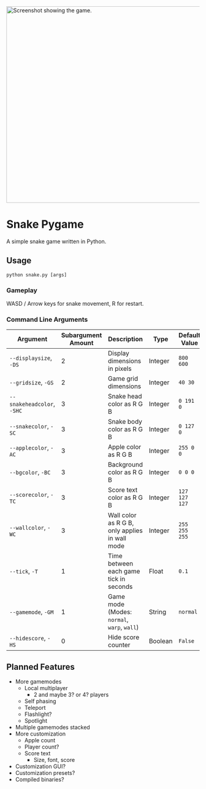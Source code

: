 <img width="512" alt="Screenshot showing the game." src="https://github.com/user-attachments/assets/d35c09bf-fa54-47f5-9e36-3511b58303df" />

# Snake Pygame
A simple snake game written in Python.

## Usage
```
python snake.py [args]
```

### Gameplay
WASD / Arrow keys for snake movement, R for restart.

### Command Line Arguments
|Argument|Subargument Amount|Description|Type|Default Value|
|-|-|-|-|-|
|`--displaysize`, `-DS`|2|Display dimensions in pixels|Integer|`800 600`|
|`--gridsize`, `-GS`|2|Game grid dimensions|Integer|`40 30`|
|`--snakeheadcolor`, `-SHC`|3|Snake head color as R G B|Integer|`0 191 0`|
|`--snakecolor`, `-SC`|3|Snake body color as R G B|Integer|`0 127 0`|
|`--applecolor`, `-AC`|3|Apple color as R G B|Integer|`255 0 0`|
|`--bgcolor`, `-BC`|3|Background color as R G B|Integer|`0 0 0`|
|`--scorecolor`, `-TC`|3|Score text color as R G B|Integer|`127 127 127`|
|`--wallcolor`, `-WC`|3|Wall color as R G B, only applies in wall mode|Integer|`255 255 255`|
|`--tick`, `-T`|1|Time between each game tick in seconds|Float|`0.1`|
|`--gamemode`, `-GM`|1|Game mode (Modes: `normal`, `warp`, `wall`)|String|`normal`|
|`--hidescore`, `-HS`|0|Hide score counter|Boolean|`False`|

## Planned Features
- More gamemodes
    - Local multiplayer
        - 2 and maybe 3? or 4? players
    - Self phasing
    - Teleport
    - Flashlight?
    - Spotlight
- Multiple gamemodes stacked
- More customization
    - Apple count
    - Player count?
    - Score text
        - Size, font, score
- Customization GUI?
- Customization presets?
- Compiled binaries?